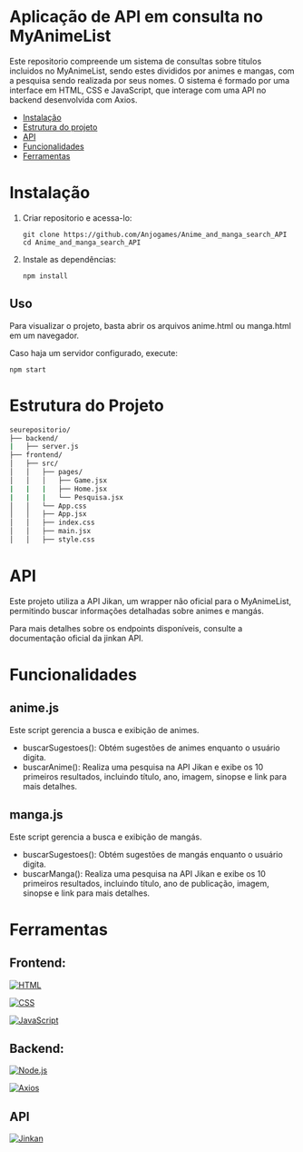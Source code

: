 # Aplicação de API em consulta no MyAnimeList

Este repositorio compreende um sistema de consultas sobre titulos incluidos no MyAnimeList, sendo estes divididos por animes e mangas, com a pesquisa sendo realizada por seus nomes. O sistema é formado por uma interface em HTML, CSS e JavaScript, que interage com uma API no backend desenvolvida com Axios.


- [Instalação](#instalação)
- [Estrutura do projeto](#estrutura-do-projeto)
- [API](#api)
- [Funcionalidades](#funcionalidades)
- [Ferramentas](#ferramentas)

# Instalação

  1. Criar repositorio e acessa-lo:
      ```
      git clone https://github.com/Anjogames/Anime_and_manga_search_API
      cd Anime_and_manga_search_API
      ```

  2. Instale as dependências:
      ```
      npm install
      ```

## Uso

Para visualizar o projeto, basta abrir os arquivos anime.html ou manga.html em um navegador.

Caso haja um servidor configurado, execute:

  ```
  npm start
  ```
      
# Estrutura do Projeto

  ```bash
  seurepositorio/
  ├── backend/
  |   ├── server.js
  ├── frontend/
  │   ├── src/
  │   │   ├── pages/
  │   │   │   ├── Game.jsx
  |   |   |   ├── Home.jsx
  |   |   |   └── Pesquisa.jsx
  │   │   └── App.css
  │   │   ├── App.jsx
  │   │   ├── index.css
  │   │   ├── main.jsx
  │   │   ├── style.css
  ```


# API 

Este projeto utiliza a API Jikan, um wrapper não oficial para o MyAnimeList, permitindo buscar informações detalhadas sobre animes e mangás.

Para mais detalhes sobre os endpoints disponíveis, consulte a documentação oficial da jinkan API.


# Funcionalidades

## anime.js

Este script gerencia a busca e exibição de animes.

- buscarSugestoes(): Obtém sugestões de animes enquanto o usuário digita.
- buscarAnime(): Realiza uma pesquisa na API Jikan e exibe os 10 primeiros resultados, incluindo título, ano, imagem, sinopse e link para mais detalhes.

## manga.js

Este script gerencia a busca e exibição de mangás.

- buscarSugestoes(): Obtém sugestões de mangás enquanto o usuário digita.
- buscarManga(): Realiza uma pesquisa na API Jikan e exibe os 10 primeiros resultados, incluindo título, ano de publicação, imagem, sinopse e link para mais detalhes.

# Ferramentas

## Frontend:

[![HTML](https://img.shields.io/badge/HTML-FF5733?style=for-the-badge&logo=html5&logoColor=ffffff)](https://developer.mozilla.org/pt-BR/docs/Web/HTML/Element)

[![CSS](https://img.shields.io/badge/CSS-1572B6?style=for-the-badge&logo=css3&logoColor=ffffff)]((https://www.w3schools.com/css/default.asp))

[![JavaScript](https://img.shields.io/badge/JavaScript-F7DF1E?style=for-the-badge&logo=javascript&logoColor=000000)](https://developer.mozilla.org/en-US/docs/Web/JavaScript)

## Backend:
[![Node.js](https://img.shields.io/badge/Node.js-339933?style=for-the-badge&logo=node.js&logoColor=ffffff)](https://nodejs.org/pt)

[![Axios](https://img.shields.io/badge/Axios-5A29E4?style=for-the-badge&logo=axios&logoColor=ffffff)](https://axios-http.com/ptbr/docs/intro)

## API
[![Jinkan](https://img.shields.io/badge/Jinkan-121414?style=for-the-badge&labelColor=DBE6FF&color=121414)](https://jikan.moe)



